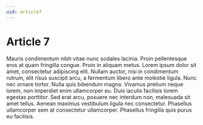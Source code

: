 ```yaml
---
uid: article7
---
```


# Article 7

Mauris condimentum nibh vitae nunc sodales lacinia. Proin pellentesque eros at quam fringilla congue. Proin in aliquam metus. Lorem ipsum dolor sit amet, consectetur adipiscing elit. Nullam auctor, nisi in condimentum rutrum, elit risus suscipit arcu, a fermentum libero ante molestie ligula. Nunc nec ornare tortor. Nulla quis bibendum magna. Vivamus pretium neque lorem, non imperdiet enim ullamcorper eu. Duis iaculis facilisis lorem egestas porttitor. Sed erat arcu, posuere nec interdum non, malesuada sit amet tellus. Aenean maximus vestibulum ligula nec consectetur. Phasellus ullamcorper sem at consectetur ullamcorper. Phasellus fringilla quis purus eu facilisis.